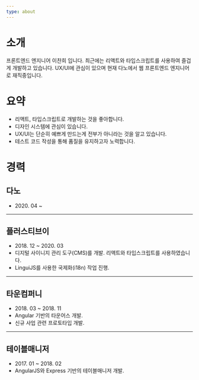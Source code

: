 ```yaml
---
type: about
---
```


# 소개

프론트엔드 엔지니어 이찬희 입니다. 최근에는 리액트와 타입스크립트를 사용하여 즐겁게 개발하고 있습니다.
UX/UI에 관심이 있으며 현재 다노에서 웹 프론트엔드 엔지니어로 재직중입니다.

# 요약

- 리액트, 타입스크립트로 개발하는 것을 좋아합니다.
- 디자인 시스템에 관심이 있습니다.
- UX/UI는 단순히 예쁘게 만드는게 전부가 아니라는 것을 알고 있습니다.
- 테스트 코드 작성을 통해 품질을 유지하고자 노력합니다.

# 경력

## 다노

- 2020\. 04 ~

---

## 플러스티브이

- 2018\. 12 ~ 2020\. 03
- 디지털 사이니지 관리 도구(CMS)를 개발. 리액트와 타입스크립트를 사용하였습니다.
- LinguiJS를 사용한 국제화(i18n) 작업 진행.

---

## 타운컴퍼니

- 2018\. 03 ~ 2018\. 11
- Angular 기반의 타운어스 개발.
- 신규 사업 관련 프로토타입 개발.

---

## 테이블매니저

- 2017\. 01 ~ 2018\. 02
- AngularJS와 Express 기반의 테이블매니저 개발.
